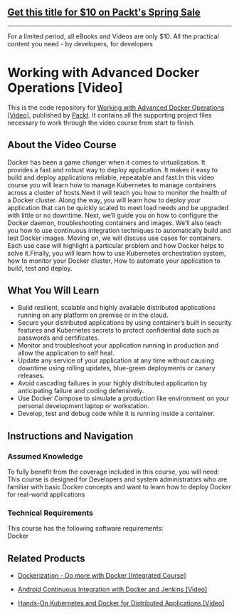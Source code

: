 ## [Get this title for $10 on Packt's Spring Sale](https://www.packt.com/V08788?utm_source=github&utm_medium=packt-github-repo&utm_campaign=spring_10_dollar_2022)
-----
For a limited period, all eBooks and Videos are only $10. All the practical content you need \- by developers, for developers

# Working with Advanced Docker Operations [Video]
This is the code repository for [Working with Advanced Docker Operations [Video]](https://www.packtpub.com/virtualization-and-cloud/working-advanced-docker-operations-video?utm_source=github&utm_medium=repository&utm_campaign=9781788471695), published by [Packt](https://www.packtpub.com/?utm_source=github). It contains all the supporting project files necessary to work through the video course from start to finish.
## About the Video Course
Docker has been a game changer when it comes to virtualization. It provides a fast and robust way to deploy application. It makes it easy to build and deploy applications reliable, repeatable and fast.In this video course you will learn how to manage Kubernetes to manage containers across a cluster of hosts.Next it will teach you how to monitor the health of a Docker cluster. Along the way, you will learn how to deploy your application that can be quickly scaled to meet load needs and be upgraded with little or no downtime. Next, we’ll guide you on how to configure the Docker daemon, troubleshooting containers and images. We’ll also teach you how to use continuous integration techniques to automatically build and test Docker images. Moving on, we will discuss use cases for containers. Each use case will highlight a particular problem and how Docker helps to solve it.Finally, you will learn how to use Kubernetes orchestration system, how to monitor your Docker cluster, How to automate your application to build, test and deploy.

<H2>What You Will Learn</H2>
<DIV class=book-info-will-learn-text>
<UL>
<LI>Build resilient, scalable and highly available distributed applications running on any platform on premise<SPAN style="BACKGROUND-COLOR: transparent"> or in the cloud.</SPAN> 
<LI>Secure your distributed applications by using container’s built in<SPAN style="BACKGROUND-COLOR: transparent"> security features and Kubernetes secrets to protect confidential data such as passwords and certificates.</SPAN> 
<LI>Monitor and troubleshoot your application running in production and allow the application to self heal<SPAN style="BACKGROUND-COLOR: transparent">.</SPAN> 
<LI>Update any service of your application at any time without causing downtime using rolling updates, blue-green deployments or canary releases. 
<LI>Avoid cascading failures in your highly distributed application by anticipating failure and coding defensively. 
<LI>Use Docker Compose to simulate a production like environment<SPAN style="BACKGROUND-COLOR: transparent"> on your personal development laptop or workstation.</SPAN> 
<LI>Develop, test and debug code while it is running inside a container. </LI></UL></DIV>

## Instructions and Navigation
### Assumed Knowledge
To fully benefit from the coverage included in this course, you will need:<br/>
This course is designed for Developers and system administrators who are familiar with basic Docker concepts and want to learn how to deploy Docker for real-world applications
### Technical Requirements
This course has the following software requirements:<br/>
Docker

## Related Products
* [Dockerization - Do more with Docker [Integrated Course]](https://www.packtpub.com/web-development/hands-web-application-development-laravel-video?utm_source=github&utm_medium=repository&utm_campaign=9781789808209)

* [Android Continuous Integration with Docker and Jenkins [Video]](https://www.packtpub.com/application-development/android-continuous-integration-docker-and-jenkins-video?utm_source=github&utm_medium=repository&utm_campaign=9781838556211)

* [Hands-On Kubernetes and Docker for Distributed Applications [Video]](https://www.packtpub.com/virtualization-and-cloud/hands-kubernetes-and-docker-distributed-applications-video?utm_source=github&utm_medium=repository&utm_campaign=9781788994033)

